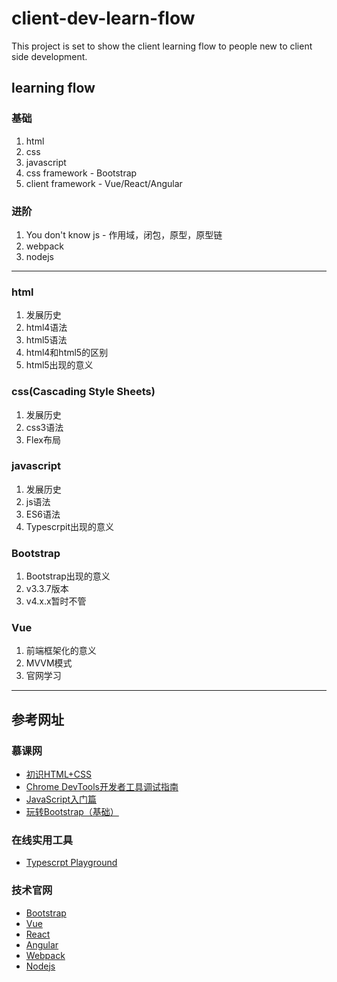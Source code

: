 # client-dev-learn-flow
This project is set to show the client learning flow to people new to client side development.

##  learning flow

### 基础
1. html
2. css
3. javascript
4. css framework - Bootstrap
5. client framework - Vue/React/Angular

### 进阶
1. You don't know js - 作用域，闭包，原型，原型链
2. webpack
3. nodejs

---
### html
1. 发展历史
2. html4语法
3. html5语法
4. html4和html5的区别
5. html5出现的意义

### css(Cascading Style Sheets)
1. 发展历史
2. css3语法
3. Flex布局

### javascript
1. 发展历史
2. js语法
3. ES6语法
4. Typescrpit出现的意义

### Bootstrap
1. Bootstrap出现的意义
2. v3.3.7版本
3. v4.x.x暂时不管

### Vue
1. 前端框架化的意义
2. MVVM模式
3. 官网学习


---
## 参考网址
### 慕课网
- [初识HTML+CSS](https://www.imooc.com/learn/9)
- [Chrome DevTools开发者工具调试指南](https://www.imooc.com/learn/1164)
- [JavaScript入门篇](https://www.imooc.com/learn/36)
- [玩转Bootstrap（基础）](https://www.imooc.com/learn/141)

### 在线实用工具
- [Typescrpt Playground](https://www.typescriptlang.org/play/)

### 技术官网
- [Bootstrap](https://getbootstrap.com/docs/3.3/getting-started/)
- [Vue](https://cn.vuejs.org/index.html)
- [React](https://reactjs.org/)
- [Angular](https://angular.io/)
- [Webpack](https://www.webpackjs.com/concepts/)
- [Nodejs](https://nodejs.org/dist/latest-v12.x/docs/api/)